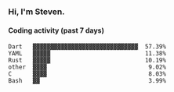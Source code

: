 ### Hi, I'm Steven.

#### Coding activity (past 7 days)
```
Dart   ▓▓▓▓▓▓▓▓▓▓▓▓▓▓▓▓▓▓▓▓▓▓▓▓▓▓▓▓▓▓  57.39%
YAML   ▓▓▓▓▓                           11.38%
Rust   ▓▓▓▓▓                           10.19%
other  ▓▓▓▓                             9.02%
C      ▓▓▓▓                             8.03%
Bash   ▓▓                               3.99%
```
